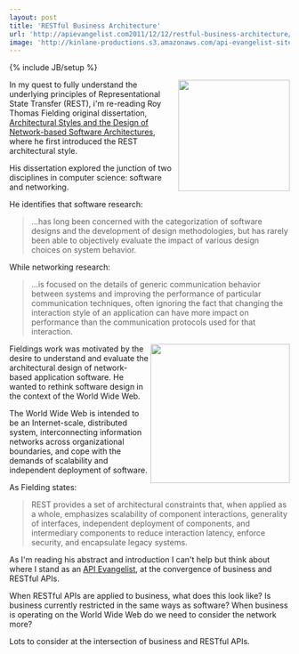 ```yaml
---
layout: post
title: 'RESTful Business Architecture'
url: 'http://apievangelist.com2011/12/12/restful-business-architecture/'
image: 'http://kinlane-productions.s3.amazonaws.com/api-evangelist-site/blog/blueprints.jpg'
---
```

{% include JB/setup %}
<p>
     <img src="http://kinlane-productions.s3.amazonaws.com/api-evangelist/blueprints.jpg"  width="200" align="right" />In my quest to fully understand the underlying principles of Representational State Transfer (REST), i'm re-reading Roy Thomas Fielding original dissertation, <a title="Architectural Styles and the Design of Network-based Software Architecture" href="http://www.ics.uci.edu/~fielding/pubs/dissertation/top.htm">Architectural Styles and the Design of Network-based Software Architectures</a>, where he first introduced the REST architectural style.
</p>
<p>
     His dissertation explored the junction of two disciplines in computer science: software and networking.
</p>
<p>
     He identifies that software research:
</p>
<blockquote>
     ...has long been concerned with the categorization of software designs and the development of design methodologies, but has rarely been able to objectively evaluate the impact of various design choices on system behavior.
</blockquote>
<p>
     While networking research:
</p>
<blockquote>
     ...is focused on the details of generic communication behavior between systems and improving the performance of particular communication techniques, often ignoring the fact that changing the interaction style of an application can have more impact on performance than the communication protocols used for that interaction.
</blockquote>
<p>
     <img src="http://kinlane-productions.s3.amazonaws.com/api-evangelist/parthenon.jpg"  width="250" align="right" /> Fieldings work was motivated by the desire to understand and evaluate the architectural design of network-based application software. He wanted to rethink software design in the context of the World Wide Web.
</p>
<p>
     The World Wide Web is intended to be an Internet-scale, distributed system, interconnecting information networks across organizational boundaries, and cope with the demands of scalability and independent deployment of software.
</p>
<p>
     As Fielding states:
</p>
<blockquote>
     REST provides a set of architectural constraints that, when applied as a whole, emphasizes scalability of component interactions, generality of interfaces, independent deployment of components, and intermediary components to reduce interaction latency, enforce security, and encapsulate legacy systems.
</blockquote>
<p>
     As I'm reading his abstract and introduction I can't help but think about where I stand as an <a title="API Evangelist" href="http://blog.apievangelist.com/2011/04/09/api-evangelism-vs-developer-evangelism/">API Evangelist</a>, at the convergence of business and RESTful APIs.
</p>
<p>
     When RESTful APIs are applied to business, what does this look like? Is business currently restricted in the same ways as software? When business is operating on the World Wide Web do we need to consider the network more?
</p>
<p>
     Lots to consider at the intersection of business and RESTful APIs.
</p>
